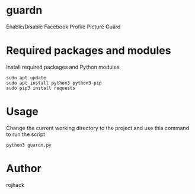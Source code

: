 # guardn
Enable/Disable Facebook Profile Picture Guard

# Required packages and modules
Install required packages and Python modules

    sudo apt update
    sudo apt install python3 python3-pip
    sudo pip3 install requests

# Usage
Change the current working directory to the project and use this command to run the script

    python3 guardn.py

# Author
rojhack
